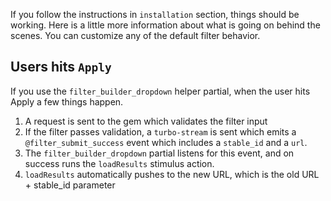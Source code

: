If you follow the instructions in `installation` section, things should be working. Here is a little more information about what is going on behind the scenes. You can customize any of the default filter behavior. 

## Users hits `Apply`
If you use the `filter_builder_dropdown` helper partial, when the user hits Apply a few things happen. 
1. A request is sent to the gem which validates the filter input
2. If the filter passes validation, a `turbo-stream` is sent which emits a ` @filter_submit_success` event which includes a `stable_id` and a `url`. 
3. The `filter_builder_dropdown` partial listens for this event, and on success runs the `loadResults` stimulus action. 
4. `loadResults` automatically pushes to the new URL, which is the old URL + stable_id parameter

